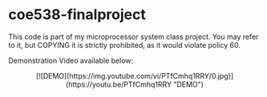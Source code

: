 # coe538-finalproject
This code is part of my microprocessor system class project. You may refer to it, but COPYING it is strictly prohibited, as it would violate policy 60.

Demonstration Video available below:

<p align="center"> [![DEMO](https://img.youtube.com/vi/PTfCmhq1RRY/0.jpg)](https://youtu.be/PTfCmhq1RRY "DEMO") </p>